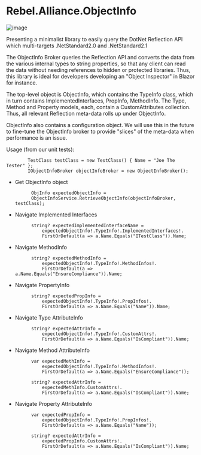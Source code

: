 # Rebel.Alliance.ObjectInfo

![image](https://user-images.githubusercontent.com/3196088/235502858-8f615664-a196-45c8-bb07-df0ec6fc2e2a.png)

Presenting a minimalist library to easily query the DotNet Reflection API which multi-targets .NetStandard2.0 and .NetStandard2.1

The ObjectInfo Broker queries the Reflection API and converts the data from the various internal types to string properties, so that any client can read the data without needing references to hidden or protected libraries. Thus, this library is ideal for developers developing an "Object Inspector" in Blazor for instance.

The top-level object is ObjectInfo, which contains the TypeInfo class, which in turn contains ImplementedInterfaces, PropInfo, MethodInfo. The Type, Method and Property models, each, contain a CustomAttributes collection. Thus, all relevant Reflection meta-data rolls up under ObjectInfo.

ObjectInfo also contains a configuration object. We will use this in the future to fine-tune the ObjectInfo broker to provide "slices" of the meta-data when performance is an issue.

Usage (from our unit tests): 

            TestClass testClass = new TestClass() { Name = "Joe The Tester" };
            IObjectInfoBroker objectInfoBroker = new ObjectInfoBroker();

- Get ObjectInfo object

            ObjInfo expectedObjectInfo = 
            ObjectInfoService.RetrieveObjectInfo(objectInfoBroker, testClass);

- Navigate Implemented Interfaces

            string? expectedImplementedInterfaceName =
                expectedObjectInfo!.TypeInfo!.ImplementedInterfaces!.
                FirstOrDefault(a => a.Name.Equals("ITestClass")).Name;

- Navigate MethodInfo

            string? expectedMethodInfo =
                expectedObjectInfo!.TypeInfo!.MethodInfos!.
                FirstOrDefault(a => a.Name.Equals("EnsureCompliance")).Name;

- Navigate PropertyInfo

            string? expectedPropInfo =
                expectedObjectInfo!.TypeInfo!.PropInfos!.
                FirstOrDefault(a => a.Name.Equals("Name")).Name;

- Navigate Type AttributeInfo

            string? expectedAttrInfo =
                expectedObjectInfo!.TypeInfo!.CustomAttrs!.
                FirstOrDefault(a => a.Name.Equals("IsCompliant")).Name;

- Navigate Method AttributeInfo

            var expectedMethInfo =
                expectedObjectInfo!.TypeInfo!.MethodInfos!.
                FirstOrDefault(a => a.Name.Equals("EnsureCompliance"));

            string? expectedAttrInfo =
                expectedMethInfo.CustomAttrs!.
                FirstOrDefault(a => a.Name.Equals("IsCompliant")).Name;

- Navigate Property AttributeInfo

            var expectedPropInfo =
                expectedObjectInfo!.TypeInfo!.PropInfos!.
                FirstOrDefault(a => a.Name.Equals("Name"));

            string? expectedAttrInfo =
                expectedPropInfo.CustomAttrs!.
                FirstOrDefault(a => a.Name.Equals("IsCompliant")).Name;